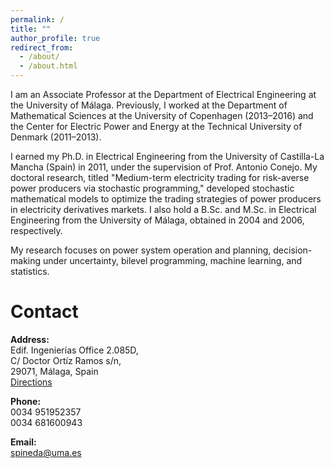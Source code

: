 ```yaml
---
permalink: /
title: ""
author_profile: true
redirect_from: 
  - /about/
  - /about.html
---
```


I am an Associate Professor at the Department of Electrical Engineering at the University of Málaga. Previously, I worked at the Department of Mathematical Sciences at the University of Copenhagen (2013–2016) and the Center for Electric Power and Energy at the Technical University of Denmark (2011–2013).

I earned my Ph.D. in Electrical Engineering from the University of Castilla-La Mancha (Spain) in 2011, under the supervision of Prof. Antonio Conejo. My doctoral research, titled "Medium-term electricity trading for risk-averse power producers via stochastic programming," developed stochastic mathematical models to optimize the trading strategies of power producers in electricity derivatives markets. I also hold a B.Sc. and M.Sc. in Electrical Engineering from the University of Málaga, obtained in 2004 and 2006, respectively.

My research focuses on power system operation and planning, decision-making under uncertainty, bilevel programming, machine learning, and statistics.

# Contact

**Address:**  
Edif. Ingenierías Office 2.085D,  
C/ Doctor Ortíz Ramos s/n,  
29071, Málaga, Spain  
[Directions](https://maps.google.com/maps?ll=36.714982,-4.491975&z=16&t=m&hl=en-US&gl=US&mapclient=embed&daddr=UMA%3A%20Escuela%20T%C3%A9cnica%20Superior%20de%20Ingenier%C3%ADa%20Industrial%20Edificio%20de%20Ingenier%C3%ADas%2C%20UMA%20Campus%20de%20Teatinos%20C%2F%20Doctor%20Ortiz%20Ramos%2C%20S%2FN%2029071%20M%C3%A1laga%2C%20Spain@36.7154756,-4.4931618)

**Phone:**  
0034 ​951952357  
0034 681600943

**Email:**  
[spineda@uma.es](mailto:spineda@uma.es)

